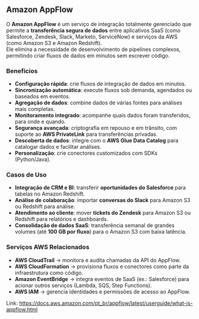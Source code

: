 ## Amazon AppFlow

O **Amazon AppFlow** é um serviço de integração totalmente gerenciado que permite a **transferência segura de dados** entre aplicativos SaaS (como Salesforce, Zendesk, Slack, Marketo, ServiceNow) e serviços da AWS (como Amazon S3 e Amazon Redshift).  
Ele elimina a necessidade de desenvolvimento de pipelines complexos, permitindo criar fluxos de dados em minutos sem escrever código.  



### Benefícios

- **Configuração rápida**: crie fluxos de integração de dados em minutos.  
- **Sincronização automática**: execute fluxos sob demanda, agendados ou baseados em eventos.  
- **Agregação de dados**: combine dados de várias fontes para análises mais completas.  
- **Monitoramento integrado**: acompanhe quais dados foram transferidos, para onde e quando.  
- **Segurança avançada**: criptografia em repouso e em trânsito, com suporte ao **AWS PrivateLink** para transferências privadas.  
- **Descoberta de dados**: integre com o **AWS Glue Data Catalog** para catalogar dados e facilitar análises.  
- **Personalização**: crie conectores customizados com SDKs (Python/Java).  



### Casos de Uso

- **Integração de CRM e BI**: transferir **oportunidades do Salesforce** para tabelas no Amazon Redshift.  
- **Análise de colaboração**: importar **conversas do Slack** para Amazon S3 ou Redshift para análise.  
- **Atendimento ao cliente**: mover **tickets do Zendesk** para Amazon S3 ou Redshift para relatórios e dashboards.  
- **Consolidação de dados SaaS**: transferência semanal de grandes volumes (até **100 GB por fluxo**) para o Amazon S3 com baixa latência.  


### Serviços AWS Relacionados

- **AWS CloudTrail** → monitora e audita chamadas da API do AppFlow.  
- **AWS CloudFormation** → provisiona fluxos e conectores como parte da infraestrutura como código.  
- **Amazon EventBridge** → integra eventos de SaaS (ex.: Salesforce) para acionar outros serviços (Lambda, SQS, Step Functions).  
- **AWS IAM** → gerencia identidades e permissões de acesso ao AppFlow.  

Link: https://docs.aws.amazon.com/pt_br/appflow/latest/userguide/what-is-appflow.html
